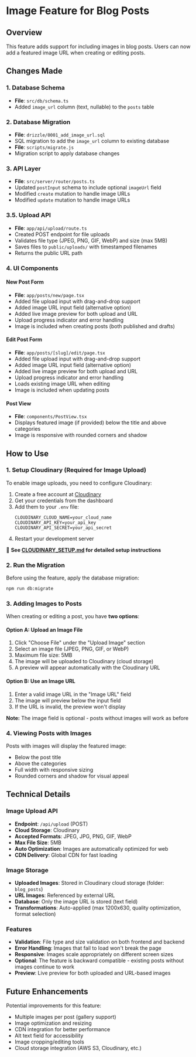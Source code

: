 # Image Feature for Blog Posts

## Overview
This feature adds support for including images in blog posts. Users can now add a featured image URL when creating or editing posts.

## Changes Made

### 1. Database Schema
- **File**: `src/db/schema.ts`
- Added `image_url` column (text, nullable) to the `posts` table

### 2. Database Migration
- **File**: `drizzle/0001_add_image_url.sql`
- SQL migration to add the `image_url` column to existing database
- **File**: `scripts/migrate.js`
- Migration script to apply database changes

### 3. API Layer
- **File**: `src/server/router/posts.ts`
- Updated `postInput` schema to include optional `imageUrl` field
- Modified `create` mutation to handle image URLs
- Modified `update` mutation to handle image URLs

### 3.5. Upload API
- **File**: `app/api/upload/route.ts`
- Created POST endpoint for file uploads
- Validates file type (JPEG, PNG, GIF, WebP) and size (max 5MB)
- Saves files to `public/uploads/` with timestamped filenames
- Returns the public URL path

### 4. UI Components

#### New Post Form
- **File**: `app/posts/new/page.tsx`
- Added file upload input with drag-and-drop support
- Added image URL input field (alternative option)
- Added live image preview for both upload and URL
- Upload progress indicator and error handling
- Image is included when creating posts (both published and drafts)

#### Edit Post Form
- **File**: `app/posts/[slug]/edit/page.tsx`
- Added file upload input with drag-and-drop support
- Added image URL input field (alternative option)
- Added live image preview for both upload and URL
- Upload progress indicator and error handling
- Loads existing image URL when editing
- Image is included when updating posts

#### Post View
- **File**: `components/PostView.tsx`
- Displays featured image (if provided) below the title and above categories
- Image is responsive with rounded corners and shadow

## How to Use

### 1. Setup Cloudinary (Required for Image Upload)

To enable image uploads, you need to configure Cloudinary:

1. Create a free account at [Cloudinary](https://cloudinary.com/users/register/free)
2. Get your credentials from the dashboard
3. Add them to your `.env` file:
   ```env
   CLOUDINARY_CLOUD_NAME=your_cloud_name
   CLOUDINARY_API_KEY=your_api_key
   CLOUDINARY_API_SECRET=your_api_secret
   ```
4. Restart your development server

📖 **See [CLOUDINARY_SETUP.md](./CLOUDINARY_SETUP.md) for detailed setup instructions**

### 2. Run the Migration
Before using the feature, apply the database migration:

```bash
npm run db:migrate
```

### 3. Adding Images to Posts

When creating or editing a post, you have **two options**:

#### Option A: Upload an Image File
1. Click "Choose File" under the "Upload Image" section
2. Select an image file (JPEG, PNG, GIF, or WebP)
3. Maximum file size: 5MB
4. The image will be uploaded to Cloudinary (cloud storage)
5. A preview will appear automatically with the Cloudinary URL

#### Option B: Use an Image URL
1. Enter a valid image URL in the "Image URL" field
2. The image will preview below the input field
3. If the URL is invalid, the preview won't display

**Note:** The image field is optional - posts without images will work as before

### 4. Viewing Posts with Images

Posts with images will display the featured image:
- Below the post title
- Above the categories
- Full width with responsive sizing
- Rounded corners and shadow for visual appeal

## Technical Details

### Image Upload API
- **Endpoint**: `/api/upload` (POST)
- **Cloud Storage**: Cloudinary
- **Accepted Formats**: JPEG, JPG, PNG, GIF, WebP
- **Max File Size**: 5MB
- **Auto Optimization**: Images are automatically optimized for web
- **CDN Delivery**: Global CDN for fast loading

### Image Storage
- **Uploaded Images**: Stored in Cloudinary cloud storage (folder: `blog_posts`)
- **URL Images**: Referenced by external URL
- **Database**: Only the image URL is stored (text field)
- **Transformations**: Auto-applied (max 1200x630, quality optimization, format selection)

### Features
- **Validation**: File type and size validation on both frontend and backend
- **Error Handling**: Images that fail to load won't break the page
- **Responsive**: Images scale appropriately on different screen sizes
- **Optional**: The feature is backward compatible - existing posts without images continue to work
- **Preview**: Live preview for both uploaded and URL-based images

## Future Enhancements

Potential improvements for this feature:
- Multiple images per post (gallery support)
- Image optimization and resizing
- CDN integration for better performance
- Alt text field for accessibility
- Image cropping/editing tools
- Cloud storage integration (AWS S3, Cloudinary, etc.)
